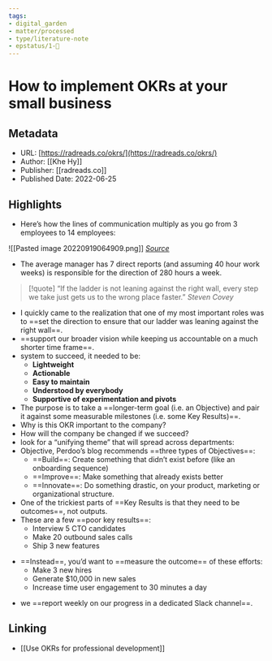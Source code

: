 ```yaml
---
tags: 
- digital_garden
- matter/processed
- type/literature-note
- epstatus/1-🌱
---
```

# How to implement OKRs at your small business
## Metadata
* URL: [https://radreads.co/okrs/](https://radreads.co/okrs/)
* Author: [[Khe Hy]]
* Publisher: [[radreads.co]]
* Published Date: 2022-06-25

## Highlights
* Here’s how the lines of communication multiply as you go from 3 employees to 14 employees:

![[Pasted image 20220919064909.png]]
*[Source](https://getlighthouse.com/blog/developing-leaders-team-grows-big/)*

* The average manager has 7 direct reports (and assuming 40 hour work weeks) is responsible for the direction of 280 hours a week.
> [!quote]
> “If the ladder is not leaning against the right wall, every step we take just gets us to the wrong place faster.”  *Steven Covey*

* I quickly came to the realization that one of my most important roles was to ==set the direction to ensure that our ladder was leaning against the right wall==.
* ==support our broader vision while keeping us accountable on a much shorter time frame==.
* system to succeed, it needed to be: 
	* **Lightweight** 
	* **Actionable** 
	* **Easy to maintain** 
	* **Understood by everybody** 
	* **Supportive of experimentation and pivots**
* The purpose is to take a ==longer-term goal (i.e. an Objective) and pair it against some measurable milestones (i.e. some Key Results)==.
* Why is this OKR important to the company? 
* How will the company be changed if we succeed?
* look for a “unifying theme” that will spread across departments:
* Objective, Perdoo’s blog recommends ==three types of Objectives==: 
	* ==Build==: Create something that didn’t exist before (like an onboarding sequence) 
	* ==Improve==: Make something that already exists better 
	* ==Innovate==: Do something drastic, on your product, marketing or organizational structure.
* One of the trickiest parts of ==Key Results is that they need to be outcomes==, not outputs.
* These are a few ==poor key results==: 
	* Interview 5 CTO candidates 
	* Make 20 outbound sales calls 
	* Ship 3 new features 
+ ==Instead==, you’d want to ==measure the outcome== of these efforts: 
	* Make 3 new hires 
	* Generate $10,000 in new sales 
	* Increase time user engagement to 30 minutes a day
* we ==report weekly on our progress in a dedicated Slack channel==.


## Linking
+ [[Use OKRs for professional development]]